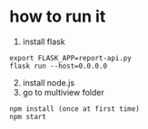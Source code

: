 # how to run it
1. install flask
```
export FLASK_APP=report-api.py
flask run --host=0.0.0.0
```
2. install node.js
3. go to multiview folder
```
npm install (once at first time)
npm start
```